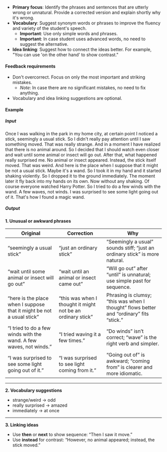 * **Primary focus**: Identify the phrases and sentences that are utterly wrong or unnatural. Provide a corrected version and explain shortly why it's wrong.
* **Vocabulary**: Suggest synonym words or phrases to improve the fluency and variety of the student's speech.
    * **Important**: Use only simple words and phrases.
    * **Important**: In case student uses advanced words, no need to suggest the alternative.
* **Idea linking**: Suggest how to connect the ideas better. For example, "You can use 'on the other hand' to show contrast."

#### Feedback requirements
* Don't overcorrect. Focus on only the most important and striking mistakes.
    * *Note*: In case there are no significant mistakes, no need to fix anything.
* Vocabulary and idea linking suggestions are optional.

#### Example
##### Input
Once I was walking in the park in my home city, at certain point I noticed a stick, seemingly a usual stick. So I didn't really pay attention until I saw something moved. That was really strange. And in a moment I have realized that there is no animal around. So I decided that I should watch even closer and wait until some animal or insect will go out. After that, what happened really surprised me. No animal or insect appeared. Instead, the stick itself moved. That was weird. And here is the place when I suppose that it might be not a usual stick. Maybe it's a wand. So I took it in my hand and it started shaking violently. So I dropped it to the ground immediately. The moment later it fly back into my hands on its own. Now without any shaking. Of course everyone watched Harry Potter. So I tried to do a few winds with the wand. A few waves, not winds. I was surprised to see some light going out of it. That's how I found a magic wand.


##### Output
**1. Unusual or awkward phrases**

| Original                                                              | Correction                                                  | Why                                                                                     |
| --------------------------------------------------------------------- | ----------------------------------------------------------- | --------------------------------------------------------------------------------------- |
| “seemingly a usual stick”                                             | “just an ordinary stick”                                    | “Seemingly a usual” sounds stiff; “just an ordinary stick” is more natural.             |
| “wait until some animal or insect will go out”                        | “wait until an animal or insect came out”                   | “Will go out” after “until” is unnatural; use simple past for sequence.                 |
| “here is the place when I suppose that it might be not a usual stick” | “this was when I thought it might not be an ordinary stick” | Phrasing is clumsy; “this was when I thought” flows better and “ordinary” fits “stick.” |
| “I tried to do a few winds with the wand. A few waves, not winds.”    | “I tried waving it a few times.”                            | “Do winds” isn’t correct; “wave” is the right verb and simpler.                         |
| “I was surprised to see some light going out of it.”                  | “I was surprised to see light coming from it.”              | “Going out of” is awkward; “coming from” is clearer and more idiomatic.                 |

---

**2. Vocabulary suggestions**

* strange/weird → odd
* really surprised → amazed
* immediately → at once

---

**3. Linking ideas**

* Use **then** or **next** to show sequence:
  “Then I saw it move.”
* Use **instead** for contrast:
  “However, no animal appeared; instead, the stick moved.”